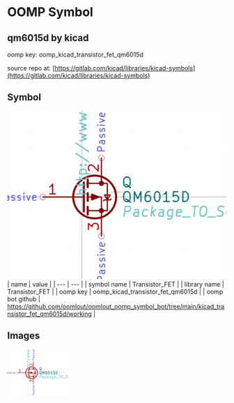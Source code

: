 # OOMP Symbol  
## qm6015d  by kicad  
  
oomp key: oomp_kicad_transistor_fet_qm6015d  
  
source repo at: [https://gitlab.com/kicad/libraries/kicad-symbols](https://gitlab.com/kicad/libraries/kicad-symbols)  
## Symbol  
  
[![working.png](working_600.png)](working.png)  
| name | value | 
| --- | --- | 
| symbol name | Transistor_FET | 
| library name | Transistor_FET | 
| oomp key | oomp_kicad_transistor_fet_qm6015d | 
| oomp bot github | https://github.com/oomlout/oomlout_oomp_symbol_bot/tree/main/kicad_transistor_fet_qm6015d/working | 
## Images  
  
[![working.png](working_140.png)](working.png)  

